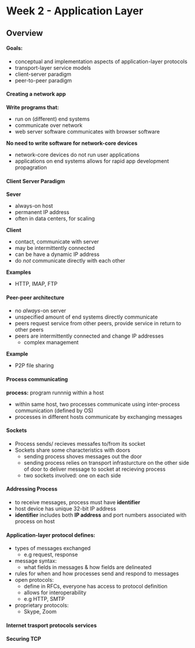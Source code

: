 # Week 2 - Application Layer



## Overview

#### Goals:

- conceptual and implementation aspects of application-layer protocols
- transport-layer service models
- client-server paradigm
- peer-to-peer paradigm

#### Creating a network app

**Write programs that:**

- run on (different) end systems
- communicate over network
- web server software communicates with browser software

**No need to write software for network-core devices**

- network-core devices do not run user applications
- applications on end systems allows for rapid app development propagration



#### Client Server Paradigm

**Sever**

- always-on host 
- permanent IP address
- often in data centers, for scaling

**Client**

- contact, communicate with server 
- may be intermittently connected
- can be have a dynamic IP address
- do *not* communicate directly with each other

**Examples**

- HTTP, IMAP, FTP



#### Peer-peer architecture

- no *always*-on server
- unspecified amount of end systems directly communicate 
- peers request service from other peers, provide service in return to other peers
- peers are intermittently connected and change IP addresses 
  - complex management

**Example**

- P2P file sharing

  

#### Process communicating

**process:** program runnnig within a host

- within same host, two processes communicate using inter-process communication (defined by OS)
- processes in different hosts communicate by exchanging messages



#### Sockets

- Process sends/ recieves messafes to/from its socket
- Sockets share some characteristics with doors
  - sending process shoves messages out the door
  - sending process relies on transport infrasturcture on the other side of door to deliver message to socket at recieving process
  - two sockets involved: one on each side



#### Addressing Process

- to receive messages, process must have **identifier**
- host device has unique 32-bit IP address
- **identifier** includes both **IP address** and port numbers associated with process on host



#### Application-layer protocol defines:

- types of messages exchanged
  - e.g request, response
- message syntax:
  - what fields in messages & how fields are delineated
- rules for when and how processes send and respond to messages
- open protocols:
  - define in RFCs, everyone has access to protocol definition
  - allows for interoperability 
  - e.g HTTP, SMTP
- proprietary protocols:
  - Skype, Zoom



#### Internet trasport protocols services



#### Securing TCP